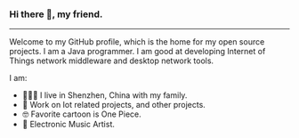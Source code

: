 ### Hi there 👋, my friend.
---
Welcome to my GitHub profile, which is the home for my open source projects. I am a Java programmer. I am good at developing Internet of Things network middleware and desktop network tools.

I am:

- 👨‍👩‍👦 I live in Shenzhen, China with my family.
- 👔 Work on Iot related projects, and other projects.
- 🤓 Favorite cartoon is One Piece.
- 🎵 Electronic Music Artist.
